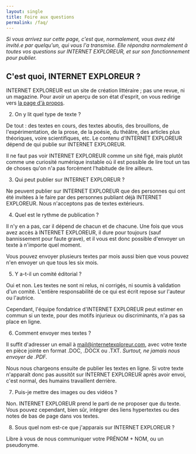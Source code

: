 ```yaml
---
layout: single
title: Foire aux questions
permalink: /faq/
---
```


*Si vous arrivez sur cette page, c'est que, normalement, vous avez été invité.e par quelqu'un, qui vous l'a transmise. Elle répondra normalement à toutes vos questions sur INTERNET EXPLOREUR, et sur son fonctionnement pour publier.*

## C'est quoi, INTERNET EXPLOREUR ?

INTERNET EXPLOREUR est un site de création littéraire ; pas une revue, ni un magazine. Pour avoir un aperçu de son état d'esprit, on vous redirige vers [la page d'à propos](https://internetexploreur.com/about).

2. On y lit quel type de texte ?

De tout : des textes en cours, des textes aboutis, des brouillons, de l'expérimentation, de la prose, de la poésie, du théâtre, des articles plus théoriques, voire scientifiques, etc. Le contenu d'INTERNET EXPLOREUR dépend de qui publie sur INTERNET EXPLOREUR.

Il ne faut pas voir INTERNET EXPLOREUR comme un sité figé, mais plutôt comme une curiosité numérique instable où il est possible de lire tout un tas de choses qu'on n'a pas forcément l'habitude de lire ailleurs. 

3. Qui peut publier sur INTERNET EXPLOREUR ?

Ne peuvent publier sur INTERNET EXPLOREUR que des personnes qui ont été invitées à le faire par des personnes publiant déjà INTERNET EXPLOREUR. Nous n'acceptons pas de textes extérieurs.

4. Quel est le rythme de publication ?

Il n'y en a pas, car il dépend de chacun et de chacune. Une fois que vous avez accès à INTERNET EXPLOREUR, il dure pour toujours (sauf bannissement pour faute grave), et il vous est donc possible d'envoyer un texte à n'importe quel moment.

Vous pouvez envoyer plusieurs textes par mois aussi bien que vous pouvez n'en envoyer un que tous les six mois. 

5. Y a-t-il un comité éditorial ?

Oui et non. Les textes ne sont ni relus, ni corrigés, ni soumis à validation d'un comité. L'entière responsabilité de ce qui est écrit repose sur l'auteur ou l'autrice.

Cependant, l'équipe fondatrice d'INTERNET EXPLOREUR peut estimer en commun si un texte, pour des motifs injurieux ou discriminants, n'a pas sa place en ligne.

6. Comment envoyer mes textes ?

Il suffit d'adresser un email à [mail@internetexploreur.com](mail@internetexploreur.com), avec votre texte en pièce jointe en format .DOC, .DOCX ou .TXT. *Surtout, ne jamais nous envoyer de .PDF.* 

Nous nous chargeons ensuite de publier les textes en ligne. Si votre texte n'apparaît donc pas aussitôt sur INTERNET EXPLOREUR après avoir envoi, c'est normal, des humains travaillent derrière.

7. Puis-je mettre des images ou des vidéos ?

Non. INTERNET EXPLOREUR prend le parti de ne proposer que du texte. Vous pouvez cependant, bien sûr, intégrer des liens hypertextes ou des notes de bas de page dans vos textes.

8. Sous quel nom est-ce que j'apparais sur INTERNET EXPLOREUR ?

Libre à vous de nous communiquer votre PRÉNOM + NOM, ou un pseudonyme.  
